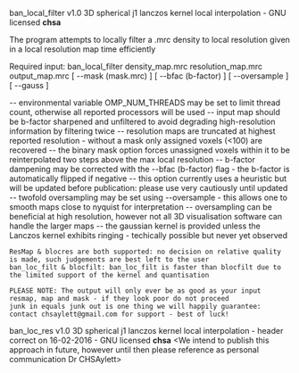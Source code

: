 
 ban_local_filter v1.0 3D spherical j1 lanczos kernel local interpolation - GNU licensed __chsa__

 The program attempts to locally filter a .mrc density to local resolution given in a local resolution map time efficiently

 Required input: ban_local_filter density_map.mrc resolution_map.mrc output_map.mrc [ --mask (mask.mrc) ] [ --bfac (b-factor) ] [ --oversample ] [ --gauss ]

 -- environmental variable OMP_NUM_THREADS may be set to limit thread count, otherwise all reported processors will be used
 -- input map should be b-factor sharpened and unfiltered to avoid degrading high-resolution information by filtering twice
 -- resolution maps are truncated at highest reported resolution - without a mask only assigned voxels (<100) are recovered
 -- the binary mask option forces unassigned voxels within it to be reinterpolated two steps above the max local resolution
 -- b-factor dampening may be corrected with the --bfac (b-factor) flag - the b-factor is automatically flipped if negative
 -- this option currently uses a heuristic but will be updated before publication: please use very cautiously until updated
 -- twofold oversampling may be set using --oversample - this allows one to smooth maps close to nyquist for interpretation
 -- oversampling can be beneficial at high resolution, however not all 3D visualisation software can handle the larger maps
 -- the gaussian kernel is provided unless the Lanczos kernel exhibits ringing - techically possible but never yet observed

    ResMap & blocres are both supported: no decision on relative quality is made, such judgements are best left to the user
    ban_loc_filt & blocfilt: ban_loc_filt is faster than blocfilt due to the limited support of the kernel and quantisation

    PLEASE NOTE: The output will only ever be as good as your input resmap, map and mask - if they look poor do not proceed
    junk in equals junk out is one thing we will happily guarantee: contact chsaylett@gmail.com for support - best of luck!

 ban_loc_res v1.0 3D spherical j1 lanczos kernel local interpolation - header correct on 16-02-2016 - GNU licensed __chsa__
 <We intend to publish this approach in future, however until then please reference as personal communication Dr CHSAylett>
